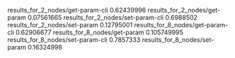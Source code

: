 results_for_2_nodes/get-param-cli
0.62439996
results_for_2_nodes/get-param
0.07561665
results_for_2_nodes/set-param-cli
0.6988502
results_for_2_nodes/set-param
0.12795001
results_for_8_nodes/get-param-cli
0.62906677
results_for_8_nodes/get-param
0.105749995
results_for_8_nodes/set-param-cli
0.7857333
results_for_8_nodes/set-param
0.16324998
